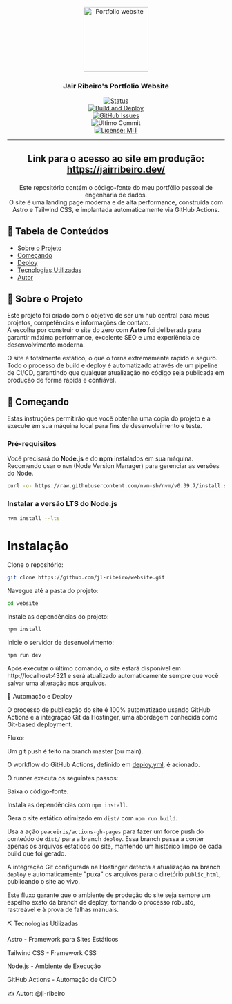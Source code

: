 <p align="center">
  <a href="[coloque seu domínio aqui]" rel="noopener">
    <img width=150px height=150px src="https://cdn-icons-png.flaticon.com/512/2344/2344721.png" alt="Portfolio website">
  </a>
</p>

### <p align="center">Jair Ribeiro's Portfolio Website</p>

<div align="center">

[![Status](https://img.shields.io/badge/status-active-success.svg)]()  
[![Build and Deploy](https://github.com/jl-ribeiro/website/actions/workflows/deploy.yml/badge.svg)](https://github.com/jl-ribeiro/website/actions/workflows/deploy.yml)  
[![GitHub Issues](https://img.shields.io/github/issues/jl-ribeiro/website.svg)](https://github.com/jl-ribeiro/website/issues)  
![Último Commit](https://img.shields.io/github/last-commit/jl-ribeiro/website)  
[![License: MIT](https://img.shields.io/badge/License-MIT-yellow.svg)](https://opensource.org/licenses/MIT)

</div>

---

## <p align="center">Link para o acesso ao site em produção: <a href="https://jairribeiro.dev/">https://jairribeiro.dev/</a></p>

<p align="center"> 
    Este repositório contém o código-fonte do meu portfólio pessoal de engenharia de dados.  
    <br>  
    O site é uma landing page moderna e de alta performance, construída com Astro e Tailwind CSS, e implantada automaticamente via GitHub Actions.
</p>

## 📝 Tabela de Conteúdos

- [Sobre o Projeto](#about)
- [Começando](#getting_started)
- [Deploy](#deployment)
- [Tecnologias Utilizadas](#built_using)
- [Autor](#authors)

## 🧐 Sobre o Projeto <a name = "about"></a>

Este projeto foi criado com o objetivo de ser um hub central para meus projetos, competências e informações de contato.  
A escolha por construir o site do zero com **Astro** foi deliberada para garantir máxima performance, excelente SEO e uma experiência de desenvolvimento moderna.

O site é totalmente estático, o que o torna extremamente rápido e seguro.  
Todo o processo de build e deploy é automatizado através de um pipeline de CI/CD, garantindo que qualquer atualização no código seja publicada em produção de forma rápida e confiável.

## 🏁 Começando <a name = "getting_started"></a>

Estas instruções permitirão que você obtenha uma cópia do projeto e a execute em sua máquina local para fins de desenvolvimento e teste.

### Pré-requisitos

Você precisará do **Node.js** e do **npm** instalados em sua máquina.  
Recomendo usar o `nvm` (Node Version Manager) para gerenciar as versões do Node.

```bash
curl -o- https://raw.githubusercontent.com/nvm-sh/nvm/v0.39.7/install.sh | bash
```
### Instalar a versão LTS do Node.js
```bash
nvm install --lts
```

# Instalação

Clone o repositório:
```bash
git clone https://github.com/jl-ribeiro/website.git
```

Navegue até a pasta do projeto:
```bash
cd website
```

Instale as dependências do projeto:
```bash
npm install
```

Inicie o servidor de desenvolvimento:
```bash
npm run dev
```

Após executar o último comando, o site estará disponível em http://localhost:4321 e será atualizado automaticamente sempre que você salvar uma alteração nos arquivos.

🚀 Automação e Deploy <a name = "deployment"></a>

O processo de publicação do site é 100% automatizado usando GitHub Actions e a integração Git da Hostinger, uma abordagem conhecida como Git-based deployment.

Fluxo:

Um git push é feito na branch master (ou main).

O workflow do GitHub Actions, definido em [deploy.yml](.github/workflows/deploy.yml), é acionado.

O runner executa os seguintes passos:

Baixa o código-fonte.

Instala as dependências com `npm install`.

Gera o site estático otimizado em `dist/` com `npm run build`.

Usa a ação `peaceiris/actions-gh-pages` para fazer um force push do conteúdo de `dist/` para a branch `deploy`. Essa branch passa a conter apenas os arquivos estáticos do site, mantendo um histórico limpo de cada build que foi gerado.

A integração Git configurada na Hostinger detecta a atualização na branch `deploy` e automaticamente "puxa" os arquivos para o diretório `public_html`, publicando o site ao vivo.

Este fluxo garante que o ambiente de produção do site seja sempre um espelho exato da branch de deploy, tornando o processo robusto, rastreável e à prova de falhas manuais.

⛏️ Tecnologias Utilizadas <a name = "built_using"></a>

Astro - Framework para Sites Estáticos

Tailwind CSS - Framework CSS

Node.js - Ambiente de Execução

GitHub Actions - Automação de CI/CD

✍️ Autor<a name = "authors"></a>:
@jl-ribeiro